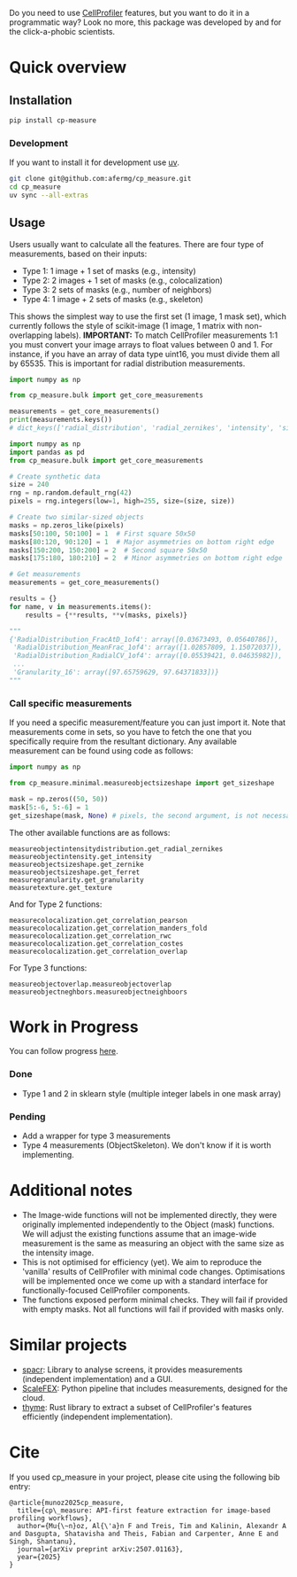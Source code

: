 Do you need to use [CellProfiler](https://github.com/CellProfiler) features, but you want to do it in a programmatic way? Look no more, this package was developed by and for the click-a-phobic scientists.


# Quick overview


## Installation

```bash
pip install cp-measure
```


### Development

If you want to install it for development use [uv](https://docs.astral.sh/uv/).

```bash
git clone git@github.com:afermg/cp_measure.git
cd cp_measure
uv sync --all-extras
```

## Usage

Users usually want to calculate all the features. There are four type of measurements, based on their inputs:

-   Type 1: 1 image + 1 set of masks (e.g., intensity)
-   Type 2: 2 images + 1 set of masks (e.g., colocalization)
-   Type 3: 2 sets of masks (e.g., number of neighbors)
-   Type 4: 1 image + 2 sets of masks (e.g., skeleton)

This shows the simplest way to use the first set (1 image, 1 mask set), which currently follows the style of scikit-image (1 image, 1 matrix with non-overlapping labels). **IMPORTANT:** To match CellProfiler measurements 1:1 you must convert your image arrays to float values between 0 and 1. For instance, if you have an array of data type uint16, you must divide them all by 65535. This is important for radial distribution measurements.

```python
import numpy as np

from cp_measure.bulk import get_core_measurements

measurements = get_core_measurements()
print(measurements.keys())
# dict_keys(['radial_distribution', 'radial_zernikes', 'intensity', 'sizeshape', 'zernike', 'ferret', 'texture', 'granularity'])

import numpy as np
import pandas as pd
from cp_measure.bulk import get_core_measurements

# Create synthetic data
size = 240
rng = np.random.default_rng(42)
pixels = rng.integers(low=1, high=255, size=(size, size))

# Create two similar-sized objects
masks = np.zeros_like(pixels)
masks[50:100, 50:100] = 1  # First square 50x50
masks[80:120, 90:120] = 1  # Major asymmetries on bottom right edge
masks[150:200, 150:200] = 2  # Second square 50x50
masks[175:180, 180:210] = 2  # Minor asymmetries on bottom right edge

# Get measurements
measurements = get_core_measurements()

results = {}
for name, v in measurements.items():
    results = {**results, **v(masks, pixels)}

"""
{'RadialDistribution_FracAtD_1of4': array([0.03673493, 0.05640786]),
 'RadialDistribution_MeanFrac_1of4': array([1.02857809, 1.15072037]),
 'RadialDistribution_RadialCV_1of4': array([0.05539421, 0.04635982]),
 ...
 'Granularity_16': array([97.65759629, 97.64371833])}
"""
```


### Call specific measurements

If you need a specific measurement/feature you can just import it. Note that measurements come in sets, so you have to fetch the one that you specifically require from the resultant dictionary. Any available measurement can be found using code as follows:

```python
import numpy as np

from cp_measure.minimal.measureobjectsizeshape import get_sizeshape

mask = np.zeros((50, 50))
mask[5:-6, 5:-6] = 1
get_sizeshape(mask, None) # pixels, the second argument, is not necessary for this particular measurement
```

The other available functions are as follows:

```
measureobjectintensitydistribution.get_radial_zernikes
measureobjectintensity.get_intensity
measureobjectsizeshape.get_zernike
measureobjectsizeshape.get_ferret
measuregranularity.get_granularity
measuretexture.get_texture
```

And for Type 2 functions:

```
measurecolocalization.get_correlation_pearson
measurecolocalization.get_correlation_manders_fold
measurecolocalization.get_correlation_rwc
measurecolocalization.get_correlation_costes
measurecolocalization.get_correlation_overlap
```
  
For Type 3 functions:

```
measureobjectoverlap.measureobjectoverlap
measureobjectneghbors.measureobjectneighboors
```

# Work in Progress

You can follow progress [here](https://docs.google.com/spreadsheets/d/1_7jQ8EjPwOr2MUnO5Tw56iu4Y0udAzCJEny-LQMgRGE/edit?usp=sharing).


### Done

-   Type 1 and 2 in sklearn style (multiple integer labels in one mask array)

### Pending

-   Add a wrapper for type 3 measurements
-   Type 4 measurements (ObjectSkeleton). We don't know if it is worth implementing.


# Additional notes

- The Image-wide functions will not be implemented directly, they were originally implemented independently to the Object (mask) functions. We will adjust the existing functions assume that an image-wide measurement is the same as measuring an object with the same size as the intensity image.
- This is not optimised for efficiency (yet). We aim to reproduce the 'vanilla' results of CellProfiler with minimal code changes. Optimisations will be implemented once we come up with a standard interface for functionally-focused CellProfiler components.
- The functions exposed perform minimal checks. They will fail if provided with empty masks. Not all functions will fail if provided with masks only.


# Similar projects

- [spacr](https://github.com/EinarOlafsson/spacr): Library to analyse screens, it provides measurements (independent implementation) and a GUI.
- [ScaleFEX](https://github.com/NYSCF/ScaleFEx): Python pipeline that includes measurements, designed for the cloud.
- [thyme](https://github.com/tomouellette/thyme): Rust library to extract a subset of CellProfiler's features efficiently (independent implementation).

# Cite
If you used cp\_measure in your project, please cite using the following bib entry:

```
@article{munoz2025cp_measure,
  title={cp\_measure: API-first feature extraction for image-based profiling workflows},
  author={Mu{\~n}oz, Al{\'a}n F and Treis, Tim and Kalinin, Alexandr A and Dasgupta, Shatavisha and Theis, Fabian and Carpenter, Anne E and Singh, Shantanu},
  journal={arXiv preprint arXiv:2507.01163},
  year={2025}
}
```
